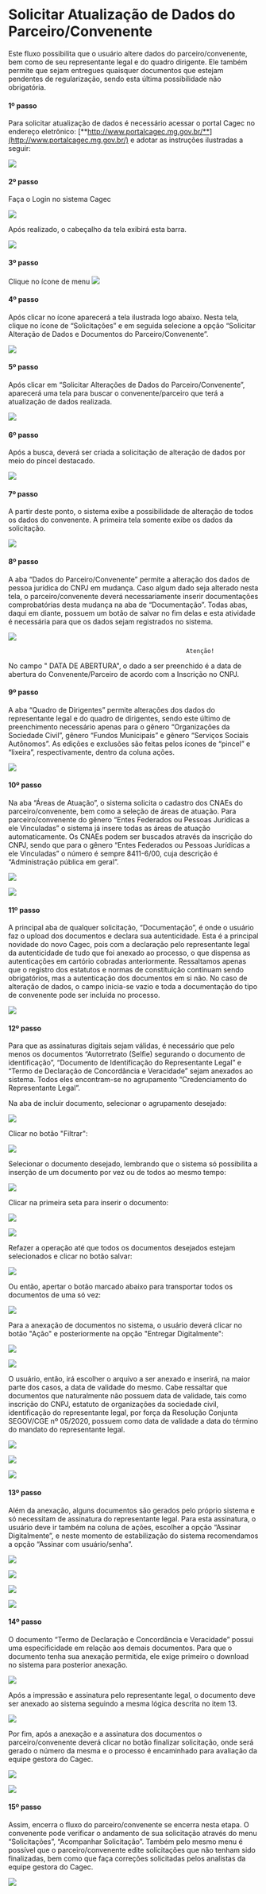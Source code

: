 # Solicitar Atualização de Dados do Parceiro/Convenente

Este fluxo possibilita que o usuário altere dados do parceiro/convenente, bem como de seu representante legal e do quadro dirigente. Ele também permite que sejam entregues quaisquer documentos que estejam pendentes de regularização, sendo esta última possibilidade não obrigatória.

#### 1º passo

Para solicitar atualização de dados é necessário acessar o portal Cagec no endereço eletrônico: [**http://www.portalcagec.mg.gov.br/**](http://www.portalcagec.mg.gov.br/) e adotar as instruções ilustradas a seguir:

![](.gitbook/assets/image%20%2849%29.png)

#### 2º passo

Faça o Login no sistema Cagec

![](.gitbook/assets/image%20%2811%29.png)

Após realizado, o cabeçalho da tela exibirá esta barra.

![](.gitbook/assets/image%20%2824%29.png)

#### 3º passo

Clique no ícone de menu ![](.gitbook/assets/image%20%2853%29.png) 

#### 4º passo

Após clicar no ícone aparecerá a tela ilustrada logo abaixo. Nesta tela, clique no ícone de “Solicitações” e em seguida selecione a opção “Solicitar Alteração de Dados e Documentos do Parceiro/Convenente”.

![](.gitbook/assets/solicitar-atualizacao-de-dados-e-documentos-do-parceiro.png)

#### 5º passo 

Após clicar em “Solicitar Alterações de Dados do Parceiro/Convenente”, aparecerá uma tela para buscar o convenente/parceiro que terá a atualização de dados realizada.

![](.gitbook/assets/image%20%286%29.png)

#### 6º passo 

Após a busca, deverá ser criada a solicitação de alteração de dados por meio do pincel destacado.

![](.gitbook/assets/image%20%2859%29.png)

#### 7º passo

A partir deste ponto, o sistema exibe a possibilidade de alteração de todos os dados do convenente. A primeira tela somente exibe os dados da solicitação.

![](.gitbook/assets/image%20%2863%29.png)

#### 8º passo

A aba “Dados do Parceiro/Convenente” permite a alteração dos dados de pessoa jurídica do CNPJ em mudança. Caso algum dado seja alterado nesta tela, o parceiro/convenente deverá necessariamente inserir documentações comprobatórias desta mudança na aba de “Documentação”. Todas abas, daqui em diante, possuem um botão de salvar no fim delas e esta atividade é necessária para que os dados sejam registrados no sistema.

![](.gitbook/assets/image%20%2845%29.png)

                                                      Atenção!

No campo " DATA DE ABERTURA", o dado a ser preenchido é a data de abertura  do Convenente/Parceiro de acordo com a Inscrição no CNPJ.

#### 9º passo

A aba “Quadro de Dirigentes” permite alterações dos dados do representante legal e do quadro de dirigentes, sendo este último de preenchimento necessário apenas para o gênero “Organizações da Sociedade Civil”, gênero “Fundos Municipais” e gênero “Serviços Sociais Autônomos”. As edições e exclusões são feitas pelos ícones de “pincel” e “lixeira”, respectivamente, dentro da coluna ações.

![](.gitbook/assets/image%20%2841%29.png)

#### 10º passo

Na aba “Áreas de Atuação”, o sistema solicita o cadastro dos CNAEs do parceiro/convenente, bem como a seleção de áreas de atuação. Para parceiro/convenente do gênero “Entes Federados ou Pessoas Jurídicas a ele Vinculadas” o sistema já insere todas as áreas de atuação automaticamente. Os CNAEs podem ser buscados através da inscrição do CNPJ, sendo que para o gênero “Entes Federados ou Pessoas Jurídicas a ele Vinculadas” o número é sempre 8411-6/00, cuja descrição é “Administração pública em geral”.

![](.gitbook/assets/image%20%283%29.png)

![](.gitbook/assets/image%20%2857%29.png)

#### 11º passo

A principal aba de qualquer solicitação, “Documentação”, é onde o usuário faz o upload dos documentos e declara sua autenticidade. Esta é a principal novidade do novo Cagec, pois com a declaração pelo representante legal da autenticidade de tudo que foi anexado ao processo, o que dispensa as autenticações em cartório cobradas anteriormente. Ressaltamos apenas que o registro dos estatutos e normas de constituição continuam sendo obrigatórios, mas a autenticação dos documentos em si não. No caso de alteração de dados, o campo inicia-se vazio e toda a documentação do tipo de convenente pode ser incluída no processo.

![](.gitbook/assets/image%20%2832%29.png)

#### 12º passo

Para que as assinaturas digitais sejam válidas, é necessário que pelo menos os documentos “Autorretrato \(Selfie\) segurando o documento de identificação”, “Documento de Identificação do Representante Legal” e “Termo de Declaração de Concordância e Veracidade” sejam anexados ao sistema. Todos eles encontram-se no agrupamento “Credenciamento do Representante Legal”.

Na aba de incluir documento, selecionar o agrupamento desejado:

![](.gitbook/assets/image%20%2827%29.png)

Clicar no botão "Filtrar":

![](.gitbook/assets/image%20%2837%29.png)

Selecionar o documento desejado, lembrando que o sistema só possibilita a inserção de um documento por vez ou de todos ao mesmo tempo:

![](.gitbook/assets/image%20%2872%29.png)

Clicar na primeira seta para inserir o documento:

![](.gitbook/assets/image%20%2821%29.png)

![](.gitbook/assets/image%20%2838%29.png)

Refazer a operação até que todos os documentos desejados estejam selecionados e clicar no botão salvar:

![](.gitbook/assets/image%20%2817%29.png)

Ou então, apertar o botão marcado abaixo para transportar todos os documentos de uma só vez:

![](.gitbook/assets/image%20%2840%29.png)

Para a anexação de documentos no sistema, o usuário deverá clicar no botão "Ação" e posteriormente na opção "Entregar Digitalmente":

![](.gitbook/assets/image%20%2831%29.png)

![](.gitbook/assets/image%20%2860%29.png)

O usuário, então, irá escolher o arquivo a ser anexado e inserirá, na maior parte dos casos, a data de validade do mesmo. Cabe ressaltar que documentos que naturalmente não possuem data de validade, tais como inscrição do CNPJ, estatuto de organizações da sociedade civil, identificação do representante legal, por força da Resolução Conjunta SEGOV/CGE nº 05/2020, possuem como data de validade a data do término do mandato do representante legal.

![](.gitbook/assets/image%20%287%29.png)

![](.gitbook/assets/image%20%287%29.png)

![](.gitbook/assets/image%20%2814%29.png)

#### 13º passo 

Além da anexação, alguns documentos são gerados pelo próprio sistema e só necessitam de assinatura do representante legal. Para esta assinatura, o usuário deve ir também na coluna de ações, escolher a opção “Assinar Digitalmente”, e neste momento de estabilização do sistema recomendamos a opção “Assinar com usuário/senha”.

![](.gitbook/assets/image%20%2829%29.png)

![](.gitbook/assets/image%20%2876%29.png)

![](.gitbook/assets/image%20%2820%29.png)

![](.gitbook/assets/image%20%2852%29.png)

#### 14º passo

O documento “Termo de Declaração e Concordância e Veracidade” possui uma especificidade em relação aos demais documentos. Para que o documento tenha sua anexação permitida, ele exige primeiro o download no sistema para posterior anexação.

![](.gitbook/assets/image%20%2844%29.png)

Após a impressão e assinatura pelo representante legal, o documento deve ser anexado ao sistema seguindo a mesma lógica descrita no item 13.

![](.gitbook/assets/image%20%2870%29.png)

Por fim, após a anexação e a assinatura dos documentos o parceiro/convenente deverá clicar no botão finalizar solicitação, onde será gerado o número da mesma e o processo é encaminhado para avaliação da equipe gestora do Cagec.

![](.gitbook/assets/image%20%2850%29.png)

![](.gitbook/assets/image%20%2815%29.png)

#### 15º passo

Assim, encerra o fluxo do parceiro/convenente se encerra nesta etapa. O convenente pode verificar o andamento de sua solicitação através do menu “Solicitações”, “Acompanhar Solicitação”. Também pelo mesmo menu é possível que o parceiro/convenente edite solicitações que não tenham sido finalizadas, bem como que faça correções solicitadas pelos analistas da equipe gestora do Cagec.

![](.gitbook/assets/image%20%2812%29.png)



